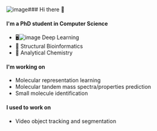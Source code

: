 ![image](https://github.com/JosieHong/JosieHong/assets/26590190/ce0c048c-0509-4662-b1f6-57322cb95cda)### Hi there 👋

#### I'm a PhD student in Computer Science

- 🖥️![image](https://github.com/JosieHong/JosieHong/assets/26590190/fa6c8099-c346-4cc4-99fd-a9061e02cfca)
 Deep Learning
- 🧬 Structural Bioinformatics
- 🧪 Analytical Chemistry

#### I'm working on

- Molecular representation learning
- Molecular tandem mass spectra/properties prediction
- Small molecule identification

#### I used to work on

- Video object tracking and segmentation

<!--
**JosieHong/JosieHong** is a ✨ _special_ ✨ repository because its `README.md` (this file) appears on your GitHub profile.

Here are some ideas to get you started:

- 🔭 I’m currently working on ...
- 🌱 I’m currently learning ...
- 👯 I’m looking to collaborate on ...
- 🤔 I’m looking for help with ...
- 💬 Ask me about ...
- 📫 How to reach me: ...
- 😄 Pronouns: ...
- ⚡ Fun fact: ...

![Github Stats](https://github-readme-stats.vercel.app/api?username=josiehong&count_private=true&show_icons=true&include_all_commits=true)
-->
